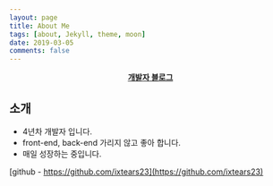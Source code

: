 ```yaml
---
layout: page
title: About Me
tags: [about, Jekyll, theme, moon]
date: 2019-03-05
comments: false
---
```


<center><a href="https://ixtears23.github.io/"><b>개발자 블로그</b></a></center>

## 소개
* 4년차 개발자 입니다.
* front-end, back-end 가리지 않고 좋아 합니다.
* 매일 성장하는 중입니다.


<!-- {% capture images %}
    https://cloud.githubusercontent.com/assets/754514/14509720/61c61058-01d6-11e6-93ab-0918515ecd56.png
    https://cloud.githubusercontent.com/assets/754514/14509716/61ac6c8e-01d6-11e6-879f-8308883de790.png
{% endcapture %}
{% include gallery images=images caption="Screenshots of Moon Theme" cols=2 %} -->

[github - https://github.com/ixtears23](https://github.com/ixtears23)
